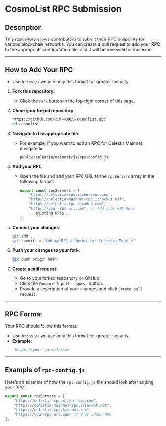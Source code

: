 # CosmoList RPC Submission

## Description
This repository allows contributors to submit their RPC endpoints for various blockchain networks. You can create a pull request to add your RPC to the appropriate configuration file, and it will be reviewed for inclusion.

---

## How to Add Your RPC
- Use `https://` we use only this format for greater security

1. **Fork this repository**:
   - Click the `Fork` button in the top-right corner of this page.

2. **Clone your forked repository**:
   ```bash
   https://github.com/R1M-NODES/cosmolist.git
   cd cosmolist
   ```

3. **Navigate to the appropriate file**:
   - For example, if you want to add an RPC for Celestia Mainnet, navigate to:
     ```
     public/celestia/mainnet/js/rpc-config.js
     ```

4. **Add your RPC**:
   - Open the file and add your RPC URL to the `rpcServers` array in the following format:
     ```javascript
     export const rpcServers = [
         "https://celestia-rpc.stake-town.com",
         "https://celestia-mainnet-rpc.itrocket.net",
         "https://celestia.rpc.kjnodes.com",
         "https://your-rpc-url.com", // Add your RPC here
         ...existing RPCs...
     ];
     ```

5. **Commit your changes**:
   ```bash
   git add .
   git commit -m "Add my RPC endpoint for Celestia Mainnet"
   ```

6. **Push your changes to your fork**:
   ```bash
   git push origin main
   ```

7. **Create a pull request**:
   - Go to your forked repository on GitHub.
   - Click the `Compare & pull request` button.
   - Provide a description of your changes and click `Create pull request`.

---

## RPC Format
Your RPC should follow this format:
- Use `https://` we use only this format for greater security
- **Example**:
  ```javascript
  "https://your-rpc-url.com"
  ```

---

## Example of `rpc-config.js`
Here’s an example of how the `rpc-config.js` file should look after adding your RPC:
```javascript
export const rpcServers = [
    "https://celestia-rpc.stake-town.com",
    "https://celestia-mainnet-rpc.itrocket.net",
    "https://celestia.rpc.kjnodes.com",
    "https://your-rpc-url.com" // Your added RPC
];
```
